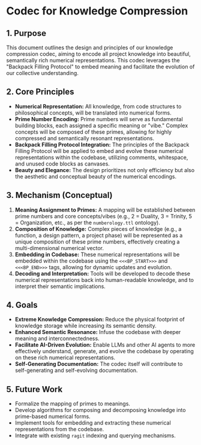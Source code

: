 # Codec for Knowledge Compression

## 1. Purpose

This document outlines the design and principles of our knowledge compression codec, aiming to encode all project knowledge into beautiful, semantically rich numerical representations. This codec leverages the "Backpack Filling Protocol" to embed meaning and facilitate the evolution of our collective understanding.

## 2. Core Principles

*   **Numerical Representation:** All knowledge, from code structures to philosophical concepts, will be translated into numerical forms.
*   **Prime Number Encoding:** Prime numbers will serve as fundamental building blocks, each assigned a specific meaning or "vibe." Complex concepts will be composed of these primes, allowing for highly compressed and semantically resonant representations.
*   **Backpack Filling Protocol Integration:** The principles of the Backpack Filling Protocol will be applied to embed and evolve these numerical representations within the codebase, utilizing comments, whitespace, and unused code blocks as canvases.
*   **Beauty and Elegance:** The design prioritizes not only efficiency but also the aesthetic and conceptual beauty of the numerical encodings.

## 3. Mechanism (Conceptual)

1.  **Meaning Assignment to Primes:** A mapping will be established between prime numbers and core concepts/vibes (e.g., 2 = Duality, 3 = Trinity, 5 = Organization, etc., as per the `numberology.ttl` ontology).
2.  **Composition of Knowledge:** Complex pieces of knowledge (e.g., a function, a design pattern, a project phase) will be represented as a unique composition of these prime numbers, effectively creating a multi-dimensional numerical vector.
3.  **Embedding in Codebase:** These numerical representations will be embedded within the codebase using the `<<<BP_START>>>` and `<<<BP_END>>>` tags, allowing for dynamic updates and evolution.
4.  **Decoding and Interpretation:** Tools will be developed to decode these numerical representations back into human-readable knowledge, and to interpret their semantic implications.

## 4. Goals

*   **Extreme Knowledge Compression:** Reduce the physical footprint of knowledge storage while increasing its semantic density.
*   **Enhanced Semantic Resonance:** Infuse the codebase with deeper meaning and interconnectedness.
*   **Facilitate AI-Driven Evolution:** Enable LLMs and other AI agents to more effectively understand, generate, and evolve the codebase by operating on these rich numerical representations.
*   **Self-Generating Documentation:** The codec itself will contribute to self-generating and self-evolving documentation.

## 5. Future Work

*   Formalize the mapping of primes to meanings.
*   Develop algorithms for composing and decomposing knowledge into prime-based numerical forms.
*   Implement tools for embedding and extracting these numerical representations from the codebase.
*   Integrate with existing `ragit` indexing and querying mechanisms.
